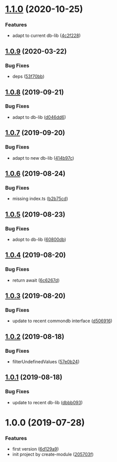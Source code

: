 # [1.1.0](https://github.com/NaturalCycles/firestore-lib/compare/v1.0.9...v1.1.0) (2020-10-25)


### Features

* adapt to current db-lib ([4c2f228](https://github.com/NaturalCycles/firestore-lib/commit/4c2f228c4f80711735a53b20fc75a9a74878ffb9))

## [1.0.9](https://github.com/NaturalCycles/firestore-lib/compare/v1.0.8...v1.0.9) (2020-03-22)


### Bug Fixes

* deps ([53f70bb](https://github.com/NaturalCycles/firestore-lib/commit/53f70bbe9b746c500bb394d506bc0a707f09b4f2))

## [1.0.8](https://github.com/NaturalCycles/firestore-lib/compare/v1.0.7...v1.0.8) (2019-09-21)


### Bug Fixes

* adapt to db-lib ([d046dd6](https://github.com/NaturalCycles/firestore-lib/commit/d046dd6))

## [1.0.7](https://github.com/NaturalCycles/firestore-lib/compare/v1.0.6...v1.0.7) (2019-09-20)


### Bug Fixes

* adapt to new db-lib ([414b97c](https://github.com/NaturalCycles/firestore-lib/commit/414b97c))

## [1.0.6](https://github.com/NaturalCycles/firestore-lib/compare/v1.0.5...v1.0.6) (2019-08-24)


### Bug Fixes

* missing index.ts ([b2b75cd](https://github.com/NaturalCycles/firestore-lib/commit/b2b75cd))

## [1.0.5](https://github.com/NaturalCycles/firestore-lib/compare/v1.0.4...v1.0.5) (2019-08-23)


### Bug Fixes

* adopt to db-lib ([60800db](https://github.com/NaturalCycles/firestore-lib/commit/60800db))

## [1.0.4](https://github.com/NaturalCycles/firestore-lib/compare/v1.0.3...v1.0.4) (2019-08-20)


### Bug Fixes

* return await ([6c6267d](https://github.com/NaturalCycles/firestore-lib/commit/6c6267d))

## [1.0.3](https://github.com/NaturalCycles/firestore-lib/compare/v1.0.2...v1.0.3) (2019-08-20)


### Bug Fixes

* update to recent commondb interface ([d506916](https://github.com/NaturalCycles/firestore-lib/commit/d506916))

## [1.0.2](https://github.com/NaturalCycles/firestore-lib/compare/v1.0.1...v1.0.2) (2019-08-18)


### Bug Fixes

* filterUndefinedValues ([57e0b24](https://github.com/NaturalCycles/firestore-lib/commit/57e0b24))

## [1.0.1](https://github.com/NaturalCycles/firestore-lib/compare/v1.0.0...v1.0.1) (2019-08-18)


### Bug Fixes

* update to recent db-lib ([dbbb093](https://github.com/NaturalCycles/firestore-lib/commit/dbbb093))

# 1.0.0 (2019-07-28)


### Features

* first version ([6d129a9](https://github.com/NaturalCycles/firestore-lib/commit/6d129a9))
* init project by create-module ([205703f](https://github.com/NaturalCycles/firestore-lib/commit/205703f))
